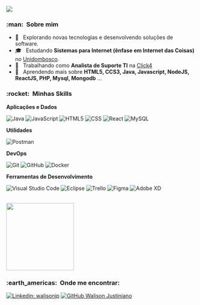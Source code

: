 ![](https://komarev.com/ghpvc/?username=walisonjp&color=006bed)

<h3> :man: &nbsp;Sobre mim </h3>

- 🤔 &nbsp; Explorando novas tecnologias e desenvolvendo soluções de software.
- 🎓 &nbsp; Estudando **Sistemas para Internet (ênfase em Internet das Coisas)** no <a href="https://www.unidombosco.edu.br/">Unidombosco</a>.
- 💼 &nbsp; Trabalhando como **Analista de Suporte TI** na <a href="HTTPS://www.click4.com.br">Click4</a>
- 🌱 &nbsp; Aprendendo mais sobre **HTML5, CCS3, Java, Javascript, NodeJS, ReactJS, PHP, Mysql, Mongodb** ...

<h3> :rocket: &nbsp;Minhas Skills </h3>

**Aplicações e Dados**

  ![Java](https://img.shields.io/badge/-Java-333333?style=flat&logo=Java&logoColor=007396)
  ![JavaScript](https://img.shields.io/badge/-JavaScript-333333?style=flat&logo=javascript)
  ![HTML5](https://img.shields.io/badge/-HTML5-333333?style=flat&logo=HTML5)
  ![CSS](https://img.shields.io/badge/-CSS-333333?style=flat&logo=CSS3&logoColor=1572B6)
  ![React](https://img.shields.io/badge/-React-333333?style=flat&logo=react)
  ![MySQL](https://img.shields.io/badge/-MySQL-333333?style=flat&logo=mysql)

**Utilidades**

  ![Postman](https://img.shields.io/badge/-Postman-333333?style=flat&logo=postman)

**DevOps**

  ![Git](https://img.shields.io/badge/-Git-333333?style=flat&logo=git)
  ![GitHub](https://img.shields.io/badge/-GitHub-333333?style=flat&logo=github)
  ![Docker](https://img.shields.io/badge/-Docker-333333?style=flat&logo=docker)

**Ferramentas de Desenvolvimento**

  ![Visual Studio Code](https://img.shields.io/badge/-Visual%20Studio%20Code-333333?style=flat&logo=visual-studio-code&logoColor=007ACC)
  ![Eclipse](https://img.shields.io/badge/-Eclipse-333333?style=flat&logo=eclipse-ide&logoColor=2C2255)
  ![Trello](https://img.shields.io/badge/-Trello-333333?style=flat&logo=trello&logoColor=007ACC)
  ![Figma](https://img.shields.io/badge/-Figma-333333?style=flat&logo=figma&logoColor=007ACC)
  ![Adobe XD](https://img.shields.io/badge/-Adobe%20XD-333333?style=flat&logo=adobe-xd&logoColor=007ACC)

<br/>

<a href="https://github.com/walisonjp">
  <img height="180em" src="https://github-readme-stats.vercel.app/api?username=walisonjp&theme=dracula&show_icons=true" />
</a>

<br/>

<h3> :earth_americas: &nbsp;Onde me encontrar: </h3> 

[![Linkedin: walisonjp](https://img.shields.io/badge/-walisonjp-blue?style=flat-square&logo=Linkedin&logoColor=white&link=https://www.linkedin.com/in/walisonjustiniano/)](https://www.linkedin.com/in/walisonjustiniano/)
[![GitHub Walison Justiniano]( https://img.shields.io/github/followers/walisonjp?label=follow&style=social)](https://github.com/walisonjp/)
